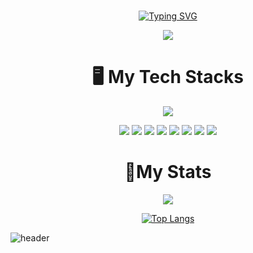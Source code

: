 # <div align="center">
<div align="center">
<a href="https://git.io/typing-svg"><img src="https://readme-typing-svg.demolab.com?font=Fira+Code&size=35&duration=3000&pause=1000&color=000000&width=435&lines=Front-End+Developer;Qund" alt="Typing SVG" /></a>
  
  <a><img src="https://hits.seeyoufarm.com/api/count/incr/badge.svg?url=https%3A%2F%2Fgithub.com%2FQund123%2Fhit-counter&count_bg=%2379C83D&title_bg=%23555555&icon=&icon_color=%23FFFFFF&title=%EB%B0%A9%EB%AC%B8%EC%9E%90+%EC%88%98&edge_flat=false"/></a>
</div>
</div>

# <div align="center">🖥️ My Tech Stacks
<div align="center">
  
  <img src="https://img.shields.io/badge/I love apple-000000?style=for-the-badge&logo=Apple&logoColor=white">
  
<img src="https://img.shields.io/badge/C-%2300599C.svg?style=for-the-badge&logo=c&logoColor=white"/></a>
<img src="https://img.shields.io/badge/python-3776AB?style=for-the-badge&logo=python&logoColor=white">
<img src="https://img.shields.io/badge/html5-E34F26?style=for-the-badge&logo=html5&logoColor=white">
<img src="https://img.shields.io/badge/css-1572B6?style=for-the-badge&logo=css3&logoColor=white">
<img src="https://img.shields.io/badge/javascript-F7DF1E?style=for-the-badge&logo=javascript&logoColor=black">
<img src="https://img.shields.io/badge/react-61DAFB?style=for-the-badge&logo=react&logoColor=black">
<img src="https://img.shields.io/badge/Photoshop-31A8FF?style=for-the-badge&logo=Adobe Photoshop&logoColor=black">
<img src="https://img.shields.io/badge/Photoshop-9999FF?style=for-the-badge&logo=Adobe Premiere Pro&logoColor=black">
  
  

</div>
</div>

# <div align="center">👏My Stats
<div align="center">
  <img src="https://github-readme-stats.vercel.app/api?username=Qund123&show_icons=true"/>
  
  
  [![Top Langs](https://github-readme-stats.vercel.app/api/top-langs/?username=Qund123ID&layout=compact&langs_count=8)](https://github.com/anuraghazra/github-readme-stats)
</div>
</div>

![header](https://capsule-render.vercel.app/api?type=slice&color=gradient&height=200&section=footer&text=Hello,%20World!&fontSize=100&animation=fadeIn)
